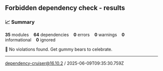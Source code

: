 ## Forbidden dependency check - results

### :chart_with_upwards_trend: Summary

**35** modules&nbsp;&nbsp;&nbsp;&nbsp;**64** dependencies&nbsp;&nbsp;&nbsp;&nbsp;**0** errors&nbsp;&nbsp;&nbsp;&nbsp;**0** warnings&nbsp;&nbsp;&nbsp;&nbsp;**0** informational&nbsp;&nbsp;&nbsp;&nbsp;**0** ignored


:revolving_hearts: No violations found. Get gummy bears to celebrate.

---
[dependency-cruiser@16.10.2](https://www.github.com/sverweij/dependency-cruiser) / 2025-06-09T09:35:30.759Z

